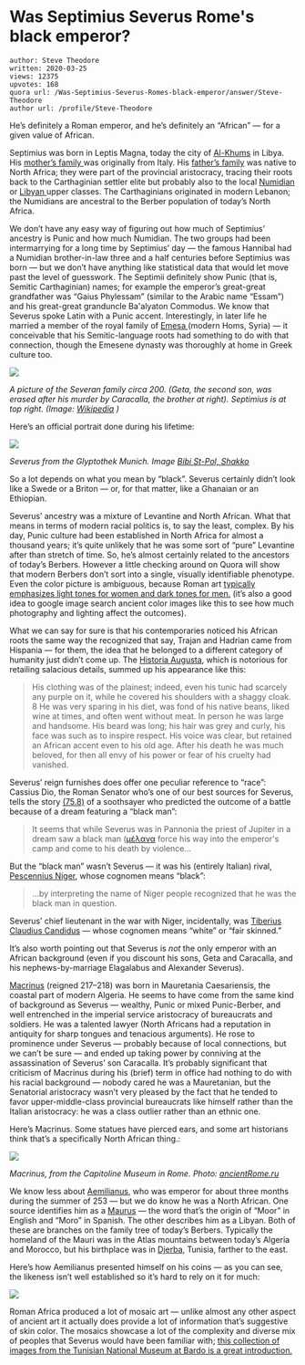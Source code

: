 # Was Septimius Severus Rome's black emperor?

	author: Steve Theodore
	written: 2020-03-25
	views: 12375
	upvotes: 168
	quora url: /Was-Septimius-Severus-Romes-black-emperor/answer/Steve-Theodore
	author url: /profile/Steve-Theodore


He’s definitely a Roman emperor, and he’s definitely an “African” — for a given value of African.

Septimius was born in Leptis Magna, today the city of [Al-Khums](https://en.wikipedia.org/wiki/Al-Khums) in Libya. His [mother’s family ](https://en.wikipedia.org/wiki/Fulvia_(gens))was originally from Italy. His [father’s family](https://www.livius.org/articles/person/septimius-severus/septimius-severus-ancestors/) was native to North Africa; they were part of the provincial aristocracy, tracing their roots back to the Carthaginian settler elite but probably also to the local [Numidian ](https://en.wikipedia.org/wiki/Numidia)or [Libyan ](https://en.wikipedia.org/wiki/Ancient_Libya)upper classes. The Carthaginians originated in modern Lebanon; the Numidians are ancestral to the Berber population of today’s North Africa.

We don’t have any easy way of figuring out how much of Septimius’ ancestry is Punic and how much Numidian. The two groups had been intermarrying for a long time by Septimius’ day — the famous Hannibal had a Numidian brother-in-law three and a half centuries before Septimius was born — but we don’t have anything like statistical data that would let move past the level of guesswork. The Septimii definitely show Punic (that is, Semitic Carthaginian) names; for example the emperor’s great-great grandfather was “Gaius Phylessam” (similar to the Arabic name “Essam”) and his great-great granduncle Ba'alyaton Commodus. We know that Severus spoke Latin with a Punic accent. Interestingly, in later life he married a member of the royal family of [Emesa ](https://en.wikipedia.org/wiki/Homs#Emesene_dynasty_and_Roman_rule)(modern Homs, Syria) — it conceivable that his Semitic-language roots had something to do with that connection, though the Emesene dynasty was thoroughly at home in Greek culture too.

![](https://qph.fs.quoracdn.net/main-qimg-e057e6c056e0326b5fc8973a88ced84e)

_A picture of the Severan family circa 200. (Geta, the second son, was erased after his murder by Caracalla, the brother at right). Septimius is at top right. (Image:_ _[Wikipedia](https://en.wikipedia.org/wiki/Severan_Tondo#/media/File:Carole_Raddato_(13543792233).jpg)_ _)_ 

Here’s an official portrait done during his lifetime:

![](https://qph.fs.quoracdn.net/main-qimg-1c40ff09faef6528aa1a0d8228750d24)

_Severus from the Glyptothek Munich. Image_ _[Bibi St-Pol, Shakko](https://commons.wikimedia.org/wiki/File:Septimius_Severus_Glyptothek_Munich_357.jpg)_ 

So a lot depends on what you mean by “black”. Severus certainly didn’t look like a Swede or a Briton — or, for that matter, like a Ghanaian or an Ethiopian.

Severus’ ancestry was a mixture of Levantine and North African. What that means in terms of modern racial politics is, to say the least, complex. By his day, Punic culture had been established in North Africa for almost a thousand years; it’s quite unlikely that he was some sort of “pure” Levantine after than stretch of time. So, he’s almost certainly related to the ancestors of today’s Berbers. However a little checking around on Quora will show that modern Berbers don’t sort into a single, visually identifiable phenotype. Even the color picture is ambiguous, because Roman art [typically emphasizes light tones for women and dark tones for men.](https://www.quora.com/Why-did-the-ancient-Egyptians-paint-walls-with-men-in-a-darker-color-than-women-What-is-its-meaning/answer/Steve-Theodore?ch=10&share=1e07a607&srid=zLvM) (it’s also a good idea to google image search ancient color images like this to see how much photography and lighting affect the outcomes).

What we can say for sure is that his contemporaries noticed his African roots the same way the recognized that say, Trajan and Hadrian came from Hispania — for them, the idea that he belonged to a different category of humanity just didn’t come up. The [Historia Augusta](http://penelope.uchicago.edu/Thayer/E/Roman/Texts/Historia_Augusta/Septimius_Severus*.html), which is notorious for retailing salacious details, summed up his appearance like this:

> His clothing was of the plainest; indeed, even his tunic had scarcely any purple on it, while he covered his shoulders with a shaggy cloak. 8 He was very sparing in his diet, was fond of his native beans, liked wine at times, and often went without meat. In person he was large and handsome. His beard was long; his hair was grey and curly, his face was such as to inspire respect. His voice was clear, but retained an African accent even to his old age. After his death he was much beloved, for then all envy of his power or fear of his cruelty had vanished.

Severus’ reign furnishes does offer one peculiar reference to “race”: Cassius Dio, the Roman Senator who’s one of our best sources for Severus, tells the story [(75.8)](http://penelope.uchicago.edu/Thayer/E/Roman/Texts/Cassius_Dio/75*.html) of a soothsayer who predicted the outcome of a battle because of a dream featuring a “black man”:

> It seems that while Severus was in Pannonia the priest of Jupiter in a dream saw a black man ([μέλανα](http://www.perseus.tufts.edu/hopper/morph?l=me%2Flana&la=greek&can=me%2Flana0&prior=tina\)) force his way into the emperor's camp and come to his death by violence…

But the “black man” wasn’t Severus — it was his (entirely Italian) rival, [Pescennius Niger](https://en.wikipedia.org/wiki/Pescennius_Niger), whose cognomen means “black”:

> …by interpreting the name of Niger people recognized that he was the black man in question.

Severus’ chief lieutenant in the war with Niger, incidentally, was [Tiberius Claudius Candidus](https://en.wikipedia.org/wiki/Tiberius_Claudius_Candidus) — whose cognomen means “white” or “fair skinned.”



It’s also worth pointing out that Severus is _not_ the only emperor with an African background (even if you discount his sons, Geta and Caracalla, and his nephews-by-marriage Elagalabus and Alexander Severus).

[Macrinus](https://en.wikipedia.org/wiki/Macrinus) (reigned 217–218) was born in Mauretania Caesariensis, the coastal part of modern Algeria. He seems to have come from the same kind of background as Severus — wealthy, Punic or mixed Punic-Berber, and well entrenched in the imperial service aristocracy of bureaucrats and soldiers. He was a talented lawyer (North Africans had a reputation in antiquity for sharp tongues and tenacious arguments). He rose to prominence under Severus — probably because of local connections, but we can’t be sure — and ended up taking power by conniving at the assassination of Severus’ son Caracalla. It’s probably significant that criticism of Macrinus during his (brief) term in office had nothing to do with his racial background — nobody cared he was a Mauretanian, but the Senatorial aristocracy wasn’t very pleased by the fact that he tended to favor upper-middle-class provincial bureaucrats like himself rather than the Italian aristocracy: he was a class outlier rather than an ethnic one.

Here’s Macrinus. Some statues have pierced ears, and some art historians think that’s a specifically North African thing.:

![](https://qph.fs.quoracdn.net/main-qimg-756702a0d908bc86cd3bc7d5e032425f)

_Macrinus, from the Capitoline Museum in Rome. Photo:_ _[ancientRome.ru](http://ancientrome.ru/art/artwork/img.htm?id=1941)_ 

We know less about [Aemilianus](https://en.wikipedia.org/wiki/Aemilianus), who was emperor for about three months during the summer of 253 — but we do know he was a North African. One source identifies him as a [Maurus](https://en.wikipedia.org/wiki/Mauri) — the word that’s the origin of “Moor” in English and “Moro” in Spanish. The other describes him as a Libyan. Both of these are branches on the family tree of today’s Berbers. Typically the homeland of the Mauri was in the Atlas mountains between today’s Algeria and Morocco, but his birthplace was in [Djerba](https://en.wikipedia.org/wiki/Djerba), Tunisia, farther to the east.

Here’s how Aemilianus presented himself on his coins — as you can see, the likeness isn’t well established so it’s hard to rely on it for much:

![](https://qph.fs.quoracdn.net/main-qimg-6319c2769794f647d5d2a9635c21557c)

Roman Africa produced a lot of mosaic art — unlike almost any other aspect of ancient art it actually does provide a lot of information that’s suggestive of skin color. The mosaics showcase a lot of the complexity and diverse mix of peoples that Severus would have been familiar with; [this collection of images from the Tunisian National Museum at Bardo is a great introduction.](https://www.romeartlover.it/Bardo.html)

